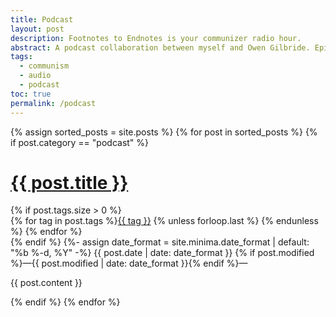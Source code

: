 ```yaml
---
title: Podcast
layout: post
description: Footnotes to Endnotes is your communizer radio hour.
abstract: A podcast collaboration between myself and Owen Gilbride. Episodes are currently offline, but efforts are underway to re-upload them.
tags:
  - communism
  - audio
  - podcast
toc: true
permalink: /podcast
---
```


{% assign sorted_posts = site.posts %}
{% for post in sorted_posts %}
{% if post.category == "podcast" %}
<h1><a href="{{ post.url }}" title="{{ post.title }}, posted on {{ post.date | date: "%b %-d, %Y" }}">{{ post.title }}</a></h1>
{% if post.tags.size > 0 %}
<div class="link-tags">{% for tag in post.tags %}<a href="/tags#{{ tag | slugify }}">{{ tag }}</a>
{% unless forloop.last %}&nbsp;{% endunless %}
{% endfor %}
</div>
{% endif %}
<time itemprop="datePublished">
{%- assign date_format = site.minima.date_format | default: "%b %-d, %Y" -%}
{{ post.date | date: date_format }} {% if post.modified %}&mdash;{{ post.modified | date: date_format }}{% endif %}</time>&mdash;

{{ post.content }}

{% endif %}
{% endfor %}
